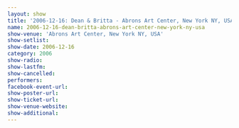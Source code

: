 ```yaml
---
layout: show
title: '2006-12-16: Dean & Britta - Abrons Art Center, New York NY, USA'
name: 2006-12-16-dean-britta-abrons-art-center-new-york-ny-usa
show-venue: 'Abrons Art Center, New York NY, USA'
show-setlist: 
show-date: 2006-12-16
category: 2006
show-radio: 
show-lastfm: 
show-cancelled: 
performers: 
facebook-event-url: 
show-poster-url: 
show-ticket-url: 
show-venue-website: 
show-additional: 
---
```


